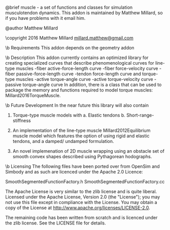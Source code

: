 @brief muscle - a set of functions and classes for simulation musculotendon
dynamics. This addon is maintained by Matthew Millard, so if
you have problems with it email him.

@author Matthew Millard

\copyright 2016 Matthew Millard <millard.matthew@gmail.com>

\b Requirements
This addon depends on the geometry addon

\b Description
This addon currently contains an optimized library for creating specialized
curves that describe phenomenological curves for line-type muscles
-fiber active-force-length curve
-fiber force-velocity curve
-fiber passive-force-length curve
-tendon force-length curve
and torque-type muscles
-active torque-angle curve
-active torque-velocity curve
-passive torque-angle curve
In addition, there is a class that can be used to package the memory and
functions required to model torque muscles: Millard2016TorqueMuscle.

\b Future Development
In the near future this library will also contain

1. Torque-type muscle models with
   a. Elastic tendons
   b. Short-range-stiffness

2. An implementation of the line-type muscle Millard2012Equilibrium muscle model
   which features the option of using rigid and elastic tendons, and a damped/
   undamped formulation.

3. An novel implemenation of 2D muscle wrapping using an obstacle set of
   smooth convex shapes described using Pythagorean hodographs.

\b Licensing
The following files have been ported over from OpenSim and Simbody and as such
are licenced under the Apache 2.0 Licence:

SmoothSegmentedFunctionFactory.h
SmoothSegmentedFunctionFactory.cc

The Apache License is very similar to the zlib license and is quite liberal.
Licensed under the Apache License, Version 2.0 (the "License"); you may   
not use this file except in compliance with the License. You may obtain a
copy of the License at http://www.apache.org/licenses/LICENSE-2.0.

The remaining code has been written from scratch and is licenced under the
zlib license. See the LICENSE file for details.


